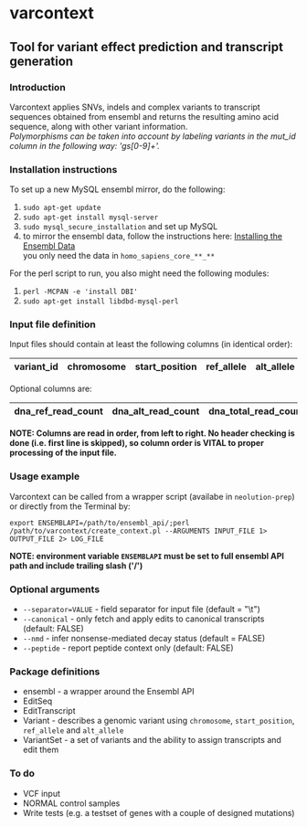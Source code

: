 # varcontext
## Tool for variant effect prediction and transcript generation

### Introduction

Varcontext applies SNVs, indels and complex variants to transcript sequences obtained from ensembl and returns the resulting amino acid sequence, along with other variant information.  
*Polymorphisms can be taken into account by labeling variants in the mut_id column in the following way: 'gs[0-9]+'.*

### Installation instructions

To set up a new MySQL ensembl mirror, do the following:

1. `sudo apt-get update`
2. `sudo apt-get install mysql-server`
3. `sudo mysql_secure_installation` and set up MySQL
4. to mirror the ensembl data, follow the instructions here: [Installing the Ensembl Data](http://www.ensembl.org/info/docs/webcode/mirror/install/ensembl-data.html)  
you only need the data in `homo_sapiens_core_**_**`

For the perl script to run, you also might need the following modules:

1. `perl -MCPAN -e 'install DBI'`
2. `sudo apt-get install libdbd-mysql-perl`

### Input file definition

Input files should contain at least the following columns (in identical order):

| variant_id | chromosome | start_position | ref_allele | alt_allele |
|------------|------------|----------------|------------|------------|

Optional columns are:

| dna\_ref\_read\_count | dna\_alt\_read\_count | dna\_total\_read\_count | dna_vaf | rna\_ref\_read\_count | rna\_alt\_read\_count | rna\_total\_read\_count | rna_vaf | rna\_alt\_expression |
|--------|--------|----------|--------|--------|--------|----------|----------------|------------|

**NOTE: Columns are read in order, from left to right. No header checking is done (i.e. first line is skipped), so column order is VITAL to proper processing of the input file.**

### Usage example

Varcontext can be called from a wrapper script (availabe in `neolution-prep`) or directly from the Terminal by:

`export ENSEMBLAPI=/path/to/ensembl_api/;perl /path/to/varcontext/create_context.pl --ARGUMENTS INPUT_FILE 1> OUTPUT_FILE 2> LOG_FILE`

**NOTE: environment variable `ENSEMBLAPI` must be set to full ensembl API path and include trailing slash ('/')**

### Optional arguments  

- `--separator=VALUE` - field separator for input file (default = "\t")
- `--canonical` - only fetch and apply edits to canonical transcripts (default: FALSE)
- `--nmd` - infer nonsense-mediated decay status (default = FALSE)
- `--peptide` - report peptide context only (default: FALSE)

### Package definitions

- ensembl - a wrapper around the Ensembl API
- EditSeq
- EditTranscript
- Variant - describes a genomic variant using `chromosome`, `start_position`, `ref_allele` and `alt_allele`
- VariantSet - a set of variants and the ability to assign transcripts and edit them

### To do

- VCF input 
- NORMAL control samples 
- Write tests (e.g. a testset of genes with a couple of designed mutations)



